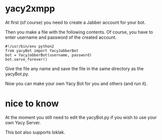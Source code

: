 # yacy2xmpp

At first (of course) you need to create a Jabber account for your bot.

Then you make a file with the following contents. Of course, you have to enter username and password of the created account.
```
#!/usr/bin/env python2
from yacyBot import YacyJabberBot
bot = YacyJabberBot(username, password)
bot.serve_forever()
```
Give the file any name and save the file in the same directory as the yacyBot.py.

Now you can make your own Yacy Bot for you and others (and run it).
# nice to know
At the moment you still need to edit the yacyBot.py if you wish to use your own Yacy Server.

This bot also supports loklak.
